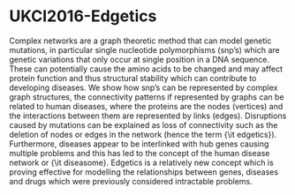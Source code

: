 # UKCI2016-Edgetics
Complex networks are a graph theoretic method that can model genetic mutations, in particular single nucleotide polymorphisms (snp’s) which are genetic variations that only occur at single position in a DNA sequence. These can potentially cause the amino acids to be changed and may affect protein function and thus structural stability which can contribute to developing diseases. We show how snp’s can be represented by complex graph structures, the connectivity patterns if represented by graphs can be related to human diseases,  where the proteins are the nodes (vertices) and the interactions between them are represented by links (edges). Disruptions caused by mutations can be explained as loss of connectivity such as the deletion of nodes or edges in the network (hence the term {\it edgetics}). Furthermore, diseases appear to be interlinked with hub genes causing multiple problems and this has led to the concept of the human disease network or {\it diseasome}. Edgetics is a relatively new concept which is proving effective for modelling the relationships between genes, diseases and drugs which were previously considered intractable problems.
